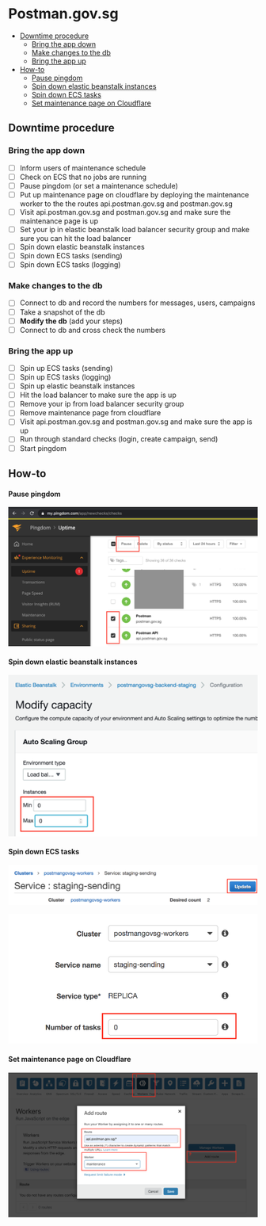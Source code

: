 # Postman.gov.sg

- [Downtime procedure](#downtime-procedure)
  - [Bring the app down](#bring-the-app-down)
  - [Make changes to the db](#make-changes-to-the-db)
  - [Bring the app up](#bring-the-app-up)
- [How-to](#how-to)
  - [Pause pingdom](#pause-pingdom)
  - [Spin down elastic beanstalk instances](#spin-down-elastic-beanstalk-instances)
  - [Spin down ECS tasks](#spin-down-ecs-tasks)
  - [Set maintenance page on Cloudflare](#set-maintenance-page-on-cloudflare)

## Downtime procedure

### Bring the app down

- [ ] Inform users of maintenance schedule
- [ ] Check on ECS that no jobs are running
- [ ] Pause pingdom (or set a maintenance schedule)
- [ ] Put up maintenance page on cloudflare by deploying the maintenance worker to the the routes api.postman.gov.sg and postman.gov.sg
- [ ] Visit api.postman.gov.sg and postman.gov.sg and make sure the maintenance page is up
- [ ] Set your ip in elastic beanstalk load balancer security group and make sure you can hit the load balancer
- [ ] Spin down elastic beanstalk instances
- [ ] Spin down ECS tasks (sending)
- [ ] Spin down ECS tasks (logging)

### Make changes to the db

- [ ] Connect to db and record the numbers for messages, users, campaigns
- [ ] Take a snapshot of the db
- [ ] **Modify the db** (add your steps)
- [ ] Connect to db and cross check the numbers

### Bring the app up

- [ ] Spin up ECS tasks (sending)
- [ ] Spin up ECS tasks (logging)
- [ ] Spin up elastic beanstalk instances
- [ ] Hit the load balancer to make sure the app is up
- [ ] Remove your ip from load balancer security group
- [ ] Remove maintenance page from cloudflare
- [ ] Visit api.postman.gov.sg and postman.gov.sg and make sure the app is up
- [ ] Run through standard checks (login, create campaign, send)
- [ ] Start pingdom

## How-to

#### Pause pingdom

![pause pingdom](./how-to-pause-pingdom.png)

#### Spin down elastic beanstalk instances

![set desired instances to 0](./how-to-spin-down-elb.png)

#### Spin down ECS tasks

![update the service](./how-to-spin-down-ecs-01.png)

![set desired tasks to 0](./how-to-spin-down-ecs-02.png)

#### Set maintenance page on Cloudflare

![deploy the maintenance worker](./how-to-set-maintenance-page.png)
